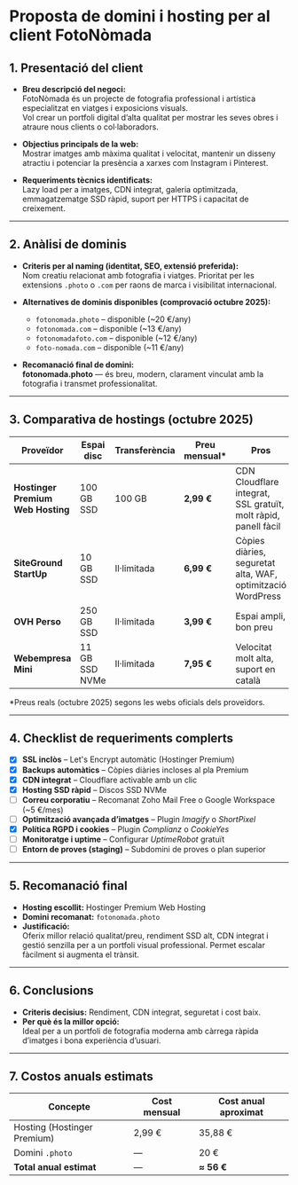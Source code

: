 # Proposta de domini i hosting per al client FotoNòmada

## 1. Presentació del client
- **Breu descripció del negoci:**  
  FotoNòmada és un projecte de fotografia professional i artística especialitzat en viatges i exposicions visuals.  
  Vol crear un portfoli digital d’alta qualitat per mostrar les seves obres i atraure nous clients o col·laboradors.

- **Objectius principals de la web:**  
  Mostrar imatges amb màxima qualitat i velocitat, mantenir un disseny atractiu i potenciar la presència a xarxes com Instagram i Pinterest.

- **Requeriments tècnics identificats:**  
  Lazy load per a imatges, CDN integrat, galeria optimitzada, emmagatzematge SSD ràpid, suport per HTTPS i capacitat de creixement.

---

## 2. Anàlisi de dominis
- **Criteris per al naming (identitat, SEO, extensió preferida):**  
  Nom creatiu relacionat amb fotografia i viatges. Prioritat per les extensions `.photo` o `.com` per raons de marca i visibilitat internacional.

- **Alternatives de dominis disponibles (comprovació octubre 2025):**  
  - `fotonomada.photo` – disponible (~20 €/any)  
  - `fotonomada.com` – disponible (~13 €/any)  
  - `fotonomadafoto.com` – disponible (~12 €/any)  
  - `foto-nomada.com` – disponible (~11 €/any)

- **Recomanació final de domini:**  
  **fotonomada.photo** — és breu, modern, clarament vinculat amb la fotografia i transmet professionalitat.

---

## 3. Comparativa de hostings (octubre 2025)
| Proveïdor | Espai disc | Transferència | Preu mensual* | Pros | Contres |
|------------|------------|----------------|----------------|-------|----------|
| **Hostinger Premium Web Hosting** | 100 GB SSD | 100 GB | **2,99 €** | CDN Cloudflare integrat, SSL gratuït, molt ràpid, panell fàcil | Correu limitat |
| **SiteGround StartUp** | 10 GB SSD | Il·limitada | **6,99 €** | Còpies diàries, seguretat alta, WAF, optimització WordPress | Espai reduït |
| **OVH Perso** | 250 GB SSD | Il·limitada | **3,99 €** | Espai ampli, bon preu | CDN no inclòs |
| **Webempresa Mini** | 11 GB SSD NVMe | Il·limitada | **7,95 €** | Velocitat molt alta, suport en català | Preu més elevat |

\*Preus reals (octubre 2025) segons les webs oficials dels proveïdors.

---

## 4. Checklist de requeriments complerts
- [x] **SSL inclòs** – Let's Encrypt automàtic (Hostinger Premium)  
- [x] **Backups automàtics** – Còpies diàries incloses al pla Premium  
- [x] **CDN integrat** – Cloudflare activable amb un clic  
- [x] **Hosting SSD ràpid** – Discos SSD NVMe  
- [ ] **Correu corporatiu** – Recomanat Zoho Mail Free o Google Workspace (~5 €/mes)  
- [ ] **Optimització avançada d’imatges** – Plugin *Imagify* o *ShortPixel*  
- [x] **Política RGPD i cookies** – Plugin *Complianz* o *CookieYes*  
- [ ] **Monitoratge i uptime** – Configurar *UptimeRobot* gratuït  
- [ ] **Entorn de proves (staging)** – Subdomini de proves o plan superior  

---

## 5. Recomanació final
- **Hosting escollit:** Hostinger Premium Web Hosting  
- **Domini recomanat:** `fotonomada.photo`  
- **Justificació:**  
  Oferix millor relació qualitat/preu, rendiment SSD alt, CDN integrat i gestió senzilla per a un portfoli visual professional. Permet escalar fàcilment si augmenta el trànsit.

---

## 6. Conclusions
- **Criteris decisius:** Rendiment, CDN integrat, seguretat i cost baix.  
- **Per què és la millor opció:**  
  Ideal per a un portfoli de fotografia moderna amb càrrega ràpida d’imatges i bona experiència d’usuari.

---

## 7. Costos anuals estimats
| Concepte | Cost mensual | Cost anual aproximat |
|-----------|---------------|----------------------|
| Hosting (Hostinger Premium) | 2,99 € | 35,88 € |
| Domini `.photo` | — | 20 € |
| **Total anual estimat** | — | **≈ 56 €** |
